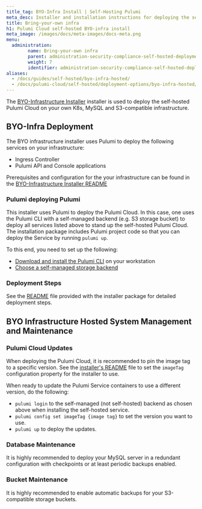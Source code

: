 ```yaml
---
title_tag: BYO-Infra Install | Self-Hosting Pulumi
meta_desc: Installer and installation instructions for deploying the self-hosted Pulumi Cloud on your own K8s, MySQL and S3-compatible infrastructure.
title: Bring-your-own infra
h1: Pulumi Cloud self-hosted BYO-infra install
meta_image: /images/docs/meta-images/docs-meta.png
menu:
  administration:
        name: Bring-your-own infra
        parent: administration-security-compliance-self-hosted-deployment-options
        weight: 7
        identifier: administration-security-compliance-self-hosted-deployment-options-byo-infra-hosted
aliases:
  - /docs/guides/self-hosted/byo-infra-hosted/
  - /docs/pulumi-cloud/self-hosted/deployment-options/byo-infra-hosted/
---
```


The [BYO-Infrastructure Installer](https://github.com/pulumi/pulumi-self-hosted-installers/tree/master/byo-infra) installer is used to deploy the self-hosted Pulumi Cloud on your own K8s, MySQL and S3-compatible infrastructure.

## BYO-Infra Deployment

The BYO infrastructure installer uses Pulumi to deploy the following services on your infrastructure:

* Ingress Controller
* Pulumi API and Console applications

Prerequisites and configuration for the your infrastructure can be found in the [BYO-Infrastructure Installer README](https://github.com/pulumi/pulumi-self-hosted-installers/tree/master/byo-infra/README.md)

### Pulumi deploying Pulumi

This installer uses Pulumi to deploy the Pulumi Cloud. In this case, one uses the Pulumi CLI with a self-managed backend (e.g. S3 storage bucket) to deploy all services listed above to stand up the self-hosted Pulumi Cloud. The installation package includes Pulumi project code so that you can deploy the Service by running `pulumi up`.

To this end, you need to set up the following:

* [Download and install the Pulumi CLI](/docs/install/) on your workstation
* [Choose a self-managed storage backend](/docs/concepts/state/)

### Deployment Steps

See the [README](https://github.com/pulumi/pulumi-self-hosted-installers/tree/master/byo-infra/README.md) file provided with the installer package for detailed deployment steps.

## BYO Infrastructure Hosted System Management and Maintenance

### Pulumi Cloud Updates

When deploying the Pulumi Cloud, it is recommended to pin the image tag to a specific version. See the [installer's README](https://github.com/pulumi/pulumi-self-hosted-installers/tree/master/byo-infra/README.md) file to set the `imageTag` configuration property for the installer to use.

When ready to update the Pulumi Service containers to use a different version, do the following:

* `pulumi login` to the self-managed (not self-hosted) backend as chosen above when installing the self-hosted service.
* `pulumi config set imageTag {image tag}` to set the version you want to use.
* `pulumi up` to deploy the updates.

### Database Maintenance

It is highly recommended to deploy your MySQL server in a redundant configuration with checkpoints or at least periodic backups enabled.

### Bucket Maintenance

It is highly recommended to enable automatic backups for your S3-compatible storage buckets.
